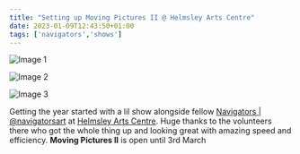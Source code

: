 ```yaml
---
title: "Setting up Moving Pictures II @ Helmsley Arts Centre"
date: 2023-01-09T12:43:50+01:00
tags: ['navigators','shows']
---
```

![Image 1](/2023-01-09-moving-pictures-2-helmsley-arts-centre/2023-01-08-1204-helmsley-setup-1.png)

![Image 2](/2023-01-09-moving-pictures-2-helmsley-arts-centre/2023-01-08-1204-helmsley-setup-2.png)

![Image 3](/2023-01-09-moving-pictures-2-helmsley-arts-centre/2023-01-08-1204-helmsley-setup-3.png)

Getting the year started with a lil show alongside fellow [Navigators | @navigatorsart](https://instagram.com/navigatorsart) at [Helmsley Arts Centre](https://www.helmsleyarts.co.uk/). Huge thanks to the volunteers there who got the whole thing up and looking great with amazing speed and efficiency. **Moving Pictures II** is open until 3rd March
